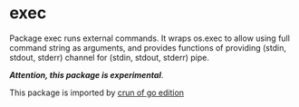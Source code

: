 exec
========

Package exec runs external commands. It wraps os.exec to
allow using full command string as arguments, and provides functions
of providing (stdin, stdout, stderr) channel for (stdin, stdout, stderr) pipe.

***Attention, this package is experimental***.

This package is imported by [crun of go edition](https://github.com/shenwei356/crun/blob/master/go/crun.go)
